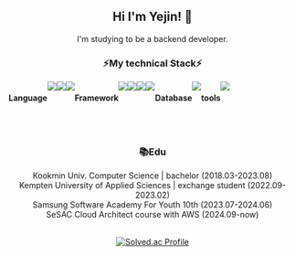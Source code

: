 <div align="center">
  
## Hi I'm Yejin! 🐥
I'm studying to be a backend developer.

### ⚡My technical Stack⚡
<div style="display:flex; flex-direction:row;">
<h4>Language</h4>
<img src="https://img.shields.io/badge/python-3776AB?style=flat-square&logo=python&logoColor=white"> 
<img src="https://img.shields.io/badge/JAVA-007396?style=flat-square&logo=OpenJDK&logoColor=white">
<img src="https://img.shields.io/badge/c++-00599C?style=flat-square&logo=cplusplus&logoColor=white"> 
<h4>Framework</h4>
<img src="https://img.shields.io/badge/spring-6DB33F?style=flat-square&logo=spring&logoColor=white">
<img src="https://img.shields.io/badge/fastapi-009688?style=flat-square&logo=fastapi&logoColor=white">
<img src="https://img.shields.io/badge/flutter-02569B?style=flat-square&logo=flutter&logoColor=white"> 
<img src="https://img.shields.io/badge/django-092E20?style=flat-square&logo=django&logoColor=white"> 
<h4>Database</h4>
<img src="https://img.shields.io/badge/MySQL-4479A1?style=flat-square&logo=MySQL&logoColor=white">
<h4>tools</h4>
<img src="https://img.shields.io/badge/git-F05032?style=flat-square&logo=git&logoColor=white">
</div>

<br>
<br>
  
### 📚Edu
Kookmin Univ. Computer Science | bachelor (2018.03-2023.08)
<br>
Kempten University of Applied Sciences | exchange student (2022.09-2023.02)
<br>
Samsung Software Academy For Youth 10th (2023.07-2024.06)
<br>
SeSAC Cloud Architect course with AWS (2024.09-now)
<br>
<br>

[![Solved.ac Profile](http://mazassumnida.wtf/api/v2/generate_badge?boj=im_agination)](https://solved.ac/im_agination/)



<!--
Here are some ideas to get you started:

- 🔭 I’m currently working on ...
- 🌱 I’m currently learning ...
- 👯 I’m looking to collaborate on ...
- 🤔 I’m looking for help with ...
- 💬 Ask me about ...
- 📫 How to reach me: ...
- 😄 Pronouns: ...
- ⚡ Fun fact: ...
-->
